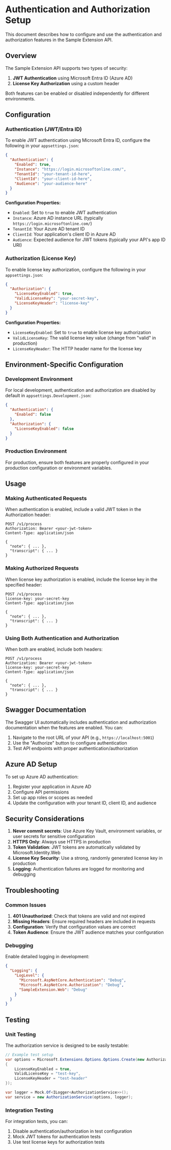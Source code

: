 # Authentication and Authorization Setup

This document describes how to configure and use the authentication and authorization features in the Sample Extension API.

## Overview

The Sample Extension API supports two types of security:

1. **JWT Authentication** using Microsoft Entra ID (Azure AD)
2. **License Key Authorization** using a custom header

Both features can be enabled or disabled independently for different environments.

## Configuration

### Authentication (JWT/Entra ID)

To enable JWT authentication using Microsoft Entra ID, configure the following in your `appsettings.json`:

```json
{
  "Authentication": {
    "Enabled": true,
    "Instance": "https://login.microsoftonline.com/",
    "TenantId": "your-tenant-id-here",
    "ClientId": "your-client-id-here",
    "Audience": "your-audience-here"
  }
}
```

**Configuration Properties:**
- `Enabled`: Set to `true` to enable JWT authentication
- `Instance`: Azure AD instance URL (typically `https://login.microsoftonline.com/`)
- `TenantId`: Your Azure AD tenant ID
- `ClientId`: Your application's client ID in Azure AD
- `Audience`: Expected audience for JWT tokens (typically your API's app ID URI)

### Authorization (License Key)

To enable license key authorization, configure the following in your `appsettings.json`:

```json
{
  "Authorization": {
    "LicenseKeyEnabled": true,
    "ValidLicenseKey": "your-secret-key",
    "LicenseKeyHeader": "license-key"
  }
}
```

**Configuration Properties:**
- `LicenseKeyEnabled`: Set to `true` to enable license key authorization
- `ValidLicenseKey`: The valid license key value (change from "valid" in production)
- `LicenseKeyHeader`: The HTTP header name for the license key

## Environment-Specific Configuration

### Development Environment

For local development, authentication and authorization are disabled by default in `appsettings.Development.json`:

```json
{
  "Authentication": {
    "Enabled": false
  },
  "Authorization": {
    "LicenseKeyEnabled": false
  }
}
```

### Production Environment

For production, ensure both features are properly configured in your production configuration or environment variables.

## Usage

### Making Authenticated Requests

When authentication is enabled, include a valid JWT token in the Authorization header:

```http
POST /v1/process
Authorization: Bearer <your-jwt-token>
Content-Type: application/json

{
  "note": { ... },
  "transcript": { ... }
}
```

### Making Authorized Requests

When license key authorization is enabled, include the license key in the specified header:

```http
POST /v1/process
license-key: your-secret-key
Content-Type: application/json

{
  "note": { ... },
  "transcript": { ... }
}
```

### Using Both Authentication and Authorization

When both are enabled, include both headers:

```http
POST /v1/process
Authorization: Bearer <your-jwt-token>
license-key: your-secret-key
Content-Type: application/json

{
  "note": { ... },
  "transcript": { ... }
}
```

## Swagger Documentation

The Swagger UI automatically includes authentication and authorization documentation when the features are enabled. You can:

1. Navigate to the root URL of your API (e.g., `https://localhost:5001`)
2. Use the "Authorize" button to configure authentication
3. Test API endpoints with proper authentication/authorization

## Azure AD Setup

To set up Azure AD authentication:

1. Register your application in Azure AD
2. Configure API permissions
3. Set up app roles or scopes as needed
4. Update the configuration with your tenant ID, client ID, and audience

## Security Considerations

1. **Never commit secrets**: Use Azure Key Vault, environment variables, or user secrets for sensitive configuration
2. **HTTPS Only**: Always use HTTPS in production
3. **Token Validation**: JWT tokens are automatically validated by Microsoft.Identity.Web
4. **License Key Security**: Use a strong, randomly generated license key in production
5. **Logging**: Authentication failures are logged for monitoring and debugging

## Troubleshooting

### Common Issues

1. **401 Unauthorized**: Check that tokens are valid and not expired
2. **Missing Headers**: Ensure required headers are included in requests
3. **Configuration**: Verify that configuration values are correct
4. **Token Audience**: Ensure the JWT audience matches your configuration

### Debugging

Enable detailed logging in development:

```json
{
  "Logging": {
    "LogLevel": {
      "Microsoft.AspNetCore.Authentication": "Debug",
      "Microsoft.AspNetCore.Authorization": "Debug",
      "SampleExtension.Web": "Debug"
    }
  }
}
```

## Testing

### Unit Testing

The authorization service is designed to be easily testable:

```csharp
// Example test setup
var options = Microsoft.Extensions.Options.Options.Create(new AuthorizationOptions
{
    LicenseKeyEnabled = true,
    ValidLicenseKey = "test-key",
    LicenseKeyHeader = "test-header"
});

var logger = Mock.Of<ILogger<AuthorizationService>>();
var service = new AuthorizationService(options, logger);
```

### Integration Testing

For integration tests, you can:
1. Disable authentication/authorization in test configuration
2. Mock JWT tokens for authentication tests
3. Use test license keys for authorization tests
